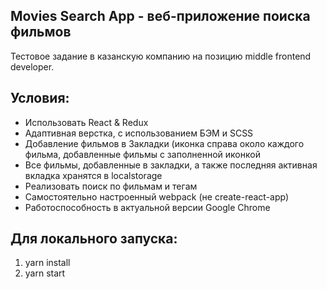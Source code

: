 ## Movies Search App - веб-приложение поиска фильмов

Тестовое задание в казанскую компанию на позицию middle frontend developer.

## Условия:
- Использовать React & Redux
- Адаптивная верстка, с использованием БЭМ и SCSS 
- Добавление фильмов в Закладки (иконка справа около каждого
фильма, добавленные фильмы с заполненной иконкой
- Все фильмы, добавленные в закладки, а также последняя активная вкладка хранятся в localstorage
- Реализовать поиск по фильмам и тегам
- Самостоятельно настроенный webpack (не create-react-app)
- Работоспособность в актуальной версии Google Chrome

## Для локального запуска:

1. yarn install
2. yarn start

